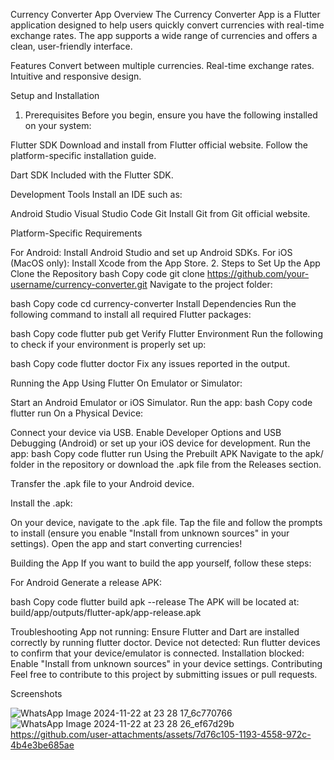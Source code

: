Currency Converter  App
Overview
The Currency Converter App is a Flutter application designed to help users quickly convert currencies with real-time exchange rates. The app supports a wide range of currencies and offers a clean, user-friendly interface.

Features
Convert between multiple currencies.
Real-time exchange rates.
Intuitive and responsive design.

Setup and Installation
1. Prerequisites
Before you begin, ensure you have the following installed on your system:

Flutter SDK
Download and install from Flutter official website. Follow the platform-specific installation guide.

Dart SDK
Included with the Flutter SDK.

Development Tools
Install an IDE such as:

Android Studio
Visual Studio Code
Git
Install Git from Git official website.

Platform-Specific Requirements

For Android: Install Android Studio and set up Android SDKs.
For iOS (MacOS only): Install Xcode from the App Store.
2. Steps to Set Up the App
Clone the Repository
bash
Copy code
git clone https://github.com/your-username/currency-converter.git
Navigate to the project folder:

bash
Copy code
cd currency-converter
Install Dependencies
Run the following command to install all required Flutter packages:

bash
Copy code
flutter pub get
Verify Flutter Environment
Run the following to check if your environment is properly set up:

bash
Copy code
flutter doctor
Fix any issues reported in the output.

Running the App
Using Flutter
On Emulator or Simulator:

Start an Android Emulator or iOS Simulator.
Run the app:
bash
Copy code
flutter run
On a Physical Device:

Connect your device via USB.
Enable Developer Options and USB Debugging (Android) or set up your iOS device for development.
Run the app:
bash
Copy code
flutter run
Using the Prebuilt APK
Navigate to the apk/ folder in the repository or download the .apk file from the Releases section.

Transfer the .apk file to your Android device.

Install the .apk:

On your device, navigate to the .apk file.
Tap the file and follow the prompts to install (ensure you enable "Install from unknown sources" in your settings).
Open the app and start converting currencies!

Building the App
If you want to build the app yourself, follow these steps:

For Android
Generate a release APK:

bash
Copy code
flutter build apk --release
The APK will be located at: build/app/outputs/flutter-apk/app-release.apk

Troubleshooting
App not running: Ensure Flutter and Dart are installed correctly by running flutter doctor.
Device not detected: Run flutter devices to confirm that your device/emulator is connected.
Installation blocked: Enable "Install from unknown sources" in your device settings.
Contributing
Feel free to contribute to this project by submitting issues or pull requests.

Screenshots


![WhatsApp Image 2024-11-22 at 23 28 17_6c770766](https://github.com/user-attachments/assets/f5dc5e0a-813a-43d3-abba-7f494e8e60b4)
![WhatsApp Image 2024-11-22 at 23 28 26_ef67d29b](https://github.com/user-attachments/assets/5133950a-4138-4942-ad16-6eaeeb2bb45c)
https://github.com/user-attachments/assets/7d76c105-1193-4558-972c-4b4e3be685ae


